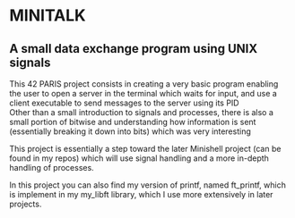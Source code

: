 # MINITALK  
## A small data exchange program using UNIX signals  

This 42 PARIS project consists in creating a very basic program enabling the user to open a server in the terminal which waits for input, and use a client executable to send messages to the server using its PID  
Other than a small introduction to signals and processes, there is also a small portion of bitwise and understanding how information is sent (essentially breaking it down into bits) which was very interesting  

This project is essentially a step toward the later Minishell project (can be found in my repos) which will use signal handling and a more in-depth handling of processes.  

In this project you can also find my version of printf, named ft_printf, which is implement in my my_libft library, which I use more extensively in later projects.
